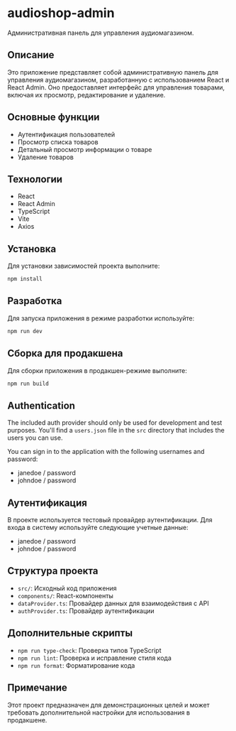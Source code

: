 # audioshop-admin

Административная панель для управления аудиомагазином.

## Описание

Это приложение представляет собой административную панель для управления аудиомагазином, разработанную с использованием React и React Admin. Оно предоставляет интерфейс для управления товарами, включая их просмотр, редактирование и удаление.

## Основные функции

- Аутентификация пользователей
- Просмотр списка товаров
- Детальный просмотр информации о товаре
- Удаление товаров

## Технологии

- React
- React Admin
- TypeScript
- Vite
- Axios

## Установка

Для установки зависимостей проекта выполните:

```sh
npm install
```

## Разработка

Для запуска приложения в режиме разработки используйте:

```sh
npm run dev
```

## Сборка для продакшена

Для сборки приложения в продакшен-режиме выполните:

```sh
npm run build
```

## Authentication

The included auth provider should only be used for development and test purposes.
You'll find a `users.json` file in the `src` directory that includes the users you can use.

You can sign in to the application with the following usernames and password:

- janedoe / password
- johndoe / password

## Аутентификация

В проекте используется тестовый провайдер аутентификации. Для входа в систему используйте следующие учетные данные:

- janedoe / password
- johndoe / password

## Структура проекта

- `src/`: Исходный код приложения
- `components/`: React-компоненты
- `dataProvider.ts`: Провайдер данных для взаимодействия с API
- `authProvider.ts`: Провайдер аутентификации

## Дополнительные скрипты

- `npm run type-check`: Проверка типов TypeScript
- `npm run lint`: Проверка и исправление стиля кода
- `npm run format`: Форматирование кода

## Примечание

Этот проект предназначен для демонстрационных целей и может требовать дополнительной настройки для использования в продакшене.
